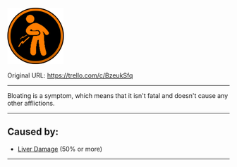 ![tile017(2).png\|200](./Bloating%20-%20Attachments/6718845db30472d958dd7ab1.png)

Original URL: https://trello.com/c/BzeukSfq

---

Bloating is a symptom, which means that it isn't fatal and doesn't cause any other afflictions.

---

## Caused by:

- [Liver Damage](../Torso/Liver%20Damage.md) (50% or more)

---

